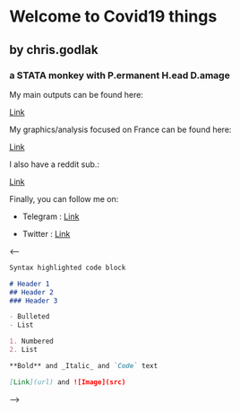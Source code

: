 # Welcome to Covid19 things 
## by chris.godlak
### a STATA monkey with P.ermanent H.ead D.amage

My main outputs can be found here:

[Link](https://godlak.substack.com/) 

My graphics/analysis focused on France can be found here:

[Link](https://chrisgodlak.medium.com/)

I also have a reddit sub.:

[Link](https://www.reddit.com/r/Covid19_things/)

Finally, you can follow me on:

- Telegram : [Link](https://t.me/chrisgodlak)

- Twitter : [Link](https://twitter.com/ChrisGodlak)

<--
```markdown
Syntax highlighted code block

# Header 1
## Header 2
### Header 3

- Bulleted
- List

1. Numbered
2. List

**Bold** and _Italic_ and `Code` text

[Link](url) and ![Image](src)
```
-->
